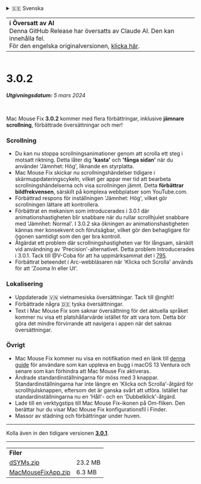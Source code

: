 <details>
<summary>🇸🇪 Svenska</summary>

[🇬🇧 English (GitHub)](https://github.com/noah-nuebling/mac-mouse-fix/releases/tag/3.0.2)\
[🇦🇩 Català](https://redirect.macmousefix.com/?target=mmf-release&tag=3.0.2&locale=ca)\
[🇩🇪 Deutsch](https://redirect.macmousefix.com/?target=mmf-release&tag=3.0.2&locale=de)\
[🇪🇸 Español](https://redirect.macmousefix.com/?target=mmf-release&tag=3.0.2&locale=es)\
[🇫🇷 Français](https://redirect.macmousefix.com/?target=mmf-release&tag=3.0.2&locale=fr)\
[🇮🇩 Indonesia](https://redirect.macmousefix.com/?target=mmf-release&tag=3.0.2&locale=id)\
[🇮🇹 Italiano](https://redirect.macmousefix.com/?target=mmf-release&tag=3.0.2&locale=it)\
[🇭🇺 Magyar](https://redirect.macmousefix.com/?target=mmf-release&tag=3.0.2&locale=hu)\
[🇳🇱 Nederlands](https://redirect.macmousefix.com/?target=mmf-release&tag=3.0.2&locale=nl)\
[🇵🇱 Polski](https://redirect.macmousefix.com/?target=mmf-release&tag=3.0.2&locale=pl)\
[🇧🇷 Português (Brasil)](https://redirect.macmousefix.com/?target=mmf-release&tag=3.0.2&locale=pt-BR)\
[🇵🇹 Português (Portugal)](https://redirect.macmousefix.com/?target=mmf-release&tag=3.0.2&locale=pt-PT)\
[🇷🇴 Română](https://redirect.macmousefix.com/?target=mmf-release&tag=3.0.2&locale=ro)\
**🇸🇪 Svenska**\
[🇻🇳 Tiếng Việt](https://redirect.macmousefix.com/?target=mmf-release&tag=3.0.2&locale=vi)\
[🇹🇷 Türkçe](https://redirect.macmousefix.com/?target=mmf-release&tag=3.0.2&locale=tr)\
[🇨🇿 Čeština](https://redirect.macmousefix.com/?target=mmf-release&tag=3.0.2&locale=cs)\
[🇬🇷 Ελληνικά](https://redirect.macmousefix.com/?target=mmf-release&tag=3.0.2&locale=el)\
[🇷🇺 Русский](https://redirect.macmousefix.com/?target=mmf-release&tag=3.0.2&locale=ru)\
[🇺🇦 Українська](https://redirect.macmousefix.com/?target=mmf-release&tag=3.0.2&locale=uk)\
[🇮🇱 עברית](https://redirect.macmousefix.com/?target=mmf-release&tag=3.0.2&locale=he)\
[🇸🇦 العربية](https://redirect.macmousefix.com/?target=mmf-release&tag=3.0.2&locale=ar)\
[🇮🇳 हिन्दी](https://redirect.macmousefix.com/?target=mmf-release&tag=3.0.2&locale=hi)\
[🇹🇭 ไทย](https://redirect.macmousefix.com/?target=mmf-release&tag=3.0.2&locale=th)\
[🇨🇳 中文 (简体)](https://redirect.macmousefix.com/?target=mmf-release&tag=3.0.2&locale=zh-Hans)\
[🇨🇳 中文 (繁體)](https://redirect.macmousefix.com/?target=mmf-release&tag=3.0.2&locale=zh-Hant)\
[🇭🇰 中文（香港)](https://redirect.macmousefix.com/?target=mmf-release&tag=3.0.2&locale=zh-HK)\
[🇯🇵 日本語](https://redirect.macmousefix.com/?target=mmf-release&tag=3.0.2&locale=ja)\
[🇰🇷 한국어](https://redirect.macmousefix.com/?target=mmf-release&tag=3.0.2&locale=ko)\
[Help translate Mac Mouse Fix to different languages!](https://github.com/noah-nuebling/mac-mouse-fix/discussions/731)
</details>
<table align=><td>
<b>ℹ️ Översatt av AI</b><br>
Denna GitHub Release har översatts av Claude AI. Den kan innehålla fel.<br>
För den engelska originalversionen, <a href="https://github.com/noah-nuebling/mac-mouse-fix/releases/tag/3.0.2">klicka här</a>.
</td></table>

<table></table>

# 3.0.2
***Utgivningsdatum:** 5 mars 2024*

<br>

Mac Mouse Fix **3.0.2** kommer med flera förbättringar, inklusive **jämnare scrollning**, förbättrade översättningar och mer!

### Scrollning

- Du kan nu stoppa scrollningsanimationer genom att scrolla ett steg i motsatt riktning. Detta låter dig **'kasta'** och **'fånga sidan'** när du använder 'Jämnhet: Hög', liknande en styrplatta.
- Mac Mouse Fix skickar nu scrollningshändelser tidigare i skärmuppdateringscykeln, vilket ger appar mer tid att bearbeta scrollningshändelserna och visa scrollningen jämnt. Detta **förbättrar bildfrekvensen**, särskilt på komplexa webbplatser som YouTube.com.
- Förbättrad respons för inställningen 'Jämnhet: Hög', vilket gör scrollningen lättare att kontrollera.
- Förbättrat en mekanism som introducerades i 3.0.1 där animationshastigheten blir snabbare när du rullar scrollhjulet snabbare med 'Jämnhet: Normal'. I 3.0.2 ska ökningen av animationshastigheten kännas mer konsekvent och förutsägbar, vilket gör den behagligare för ögonen samtidigt som den ger bra kontroll.
- Åtgärdat ett problem där scrollningshastigheten var för långsam, särskilt vid användning av 'Precision'-alternativet. Detta problem introducerades i 3.0.1. Tack till @V-Coba för att ha uppmärksammat det i [795](https://github.com/noah-nuebling/mac-mouse-fix/issues/795).
- Förbättrat beteendet i Arc-webbläsaren när 'Klicka och Scrolla' används för att 'Zooma In eller Ut'.

### Lokalisering

- Uppdaterade 🇻🇳 vietnamesiska översättningar. Tack till @nghlt!
- Förbättrade några 🇩🇪 tyska översättningar.
- Text i Mac Mouse Fix som saknar översättning för det aktuella språket kommer nu visa ett platshållarvärde istället för att vara tom. Detta bör göra det mindre förvirrande att navigera i appen när det saknas översättningar.

### Övrigt

- Mac Mouse Fix kommer nu visa en notifikation med en länk till [denna guide](https://github.com/noah-nuebling/mac-mouse-fix/discussions/861) för användare som kan uppleva en bugg i macOS 13 Ventura och senare som kan förhindra att Mac Mouse Fix aktiveras.
- Ändrade standardinställningarna för möss med 3 knappar. Standardinställningarna har inte längre en 'Klicka och Scrolla'-åtgärd för scrollhjulsknappen, eftersom det är ganska svårt att utföra. Istället har standardinställningarna nu en 'Håll'- och en 'Dubbelklick'-åtgärd.
- Lade till en verktygstips till Mac Mouse Fix-ikonen på Om-fliken. Den berättar hur du visar Mac Mouse Fix konfigurationsfil i Finder.
- Massor av städning och förbättringar under huven.

---

Kolla även in den tidigare versionen [**3.0.1**](https://redirect.macmousefix.com/?target=mmf-release&tag=3.0.1&locale=sv).

---

<table align="start">
<tr>
    <td colspan=2>
        <b>Filer</b>
    </td>
</tr>
<tr>
    <td><a href="https://github.com/noah-nuebling/mac-mouse-fix/releases/download/3.0.2/dSYMs.zip">dSYMs.zip</a></td>
    <td>23.2 MB</td>
</tr>
<tr>
    <td><a href="https://github.com/noah-nuebling/mac-mouse-fix/releases/download/3.0.2/MacMouseFixApp.zip">MacMouseFixApp.zip</a></td>
    <td>6.3 MB</td>
</tr>
</table>